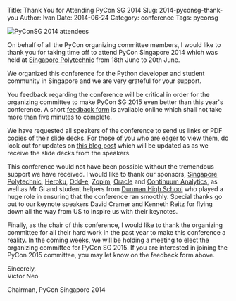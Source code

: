Title: Thank You for Attending PyCon SG 2014
Slug: 2014-pyconsg-thank-you
Author: Ivan
Date: 2014-06-24
Category: conference
Tags: pyconsg


![PyConSG 2014 attendees]({filename}/img/2014-pyconsg-crowd.jpg)


On behalf of all the PyCon organizing committee members, I would like to thank
you for taking time off to attend PyCon Singapore 2014 which was held at
[Singapore Polytechnic](http://www.sp.edu.sg/) from 18th June to 20th June. 

We organized this conference for the Python developer and student community in
Singapore and we are very grateful for your support.

You feedback regarding the conference will be critical in order for the
organizing committee to make PyCon SG 2015 even better than this year's
conference. A short [feedback form](
https://docs.google.com/forms/d/1A5NoxhvrD2mnrT47b88LKjng63v3kZfT6smDOSc5rAk/viewform)
is available online which shall not take more than five minutes to
complete.

We have requested all speakers of the conference to send us links or PDF copies
of their slide decks. For those of you who are eager to view them, do look out
for updates on [this blog post](https://pycon.sg/news/2014/6/21/slides/)
which will be updated as as we receive the slide decks from the speakers.

This conference would not have been possible without the tremendous support we
have received. I would like to thank our sponsors, [Singapore
Polytechnic](http://www.sp.edu.sg), [Heroku](http://www.heroku.com/),
[Odd-e](http://www.odd-e.com/), [Zopim](https://www.zopim.com/),
[Oracle](http://www.oracle.com/) and [Continuum
Analytics](http://continuum.io/), as well as Mr Gi and student helpers from
[Dunman High School](http://www.dhs.sg/) who played a huge role in ensuring that
the conference ran smoothly. Special thanks go out to our keynote speakers David
Cramer and Kenneth Reitz for flying down all the way from US to inspire us with
their keynotes.

Finally, as the chair of this conference, I would like to thank the organizing
committee for all their hard work in the past year to make this conference a
reality. In the coming weeks, we will be holding a meeting to elect the
organizing committee for PyCon SG 2015. If you are interested in joining the
PyCon 2015 committee, you may let know on the feedback form above.


Sincerely,  
Victor Neo

Chairman, PyCon Singapore 2014

